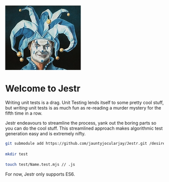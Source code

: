 ![Jester's Cap](docs/readme/JestersCap.png)

# Welcome to Jestr

Writing unit tests is a drag. Unit Testing lends itself to some pretty cool stuff, but *writing* unit tests is as much fun as re-reading a murder mystery for the fifth time in a row.

Jestr endeavours to streamline the process, yank out the boring parts so you can do the cool stuff. This streamlined approach makes algorithmic test generation easy and is extremely nifty.

```bash
git submodule add https://github.com/jauntyjocularjay/Jestr.git /desired/path/to/module

mkdir test

touch test/Name.test.mjs // .js
```

For now, Jestr only supports ES6. 

